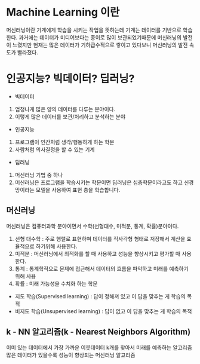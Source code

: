 # Machine Learning 이란

머신러닝이란 기계에게 학습을 시키는 작업을 뜻하는데 기계는 데이터를 기반으로 학습한다.
과거에는 데이터가 미디어보다는 종이로 많이 보관되었기때문에 머신러닝의 발전이 느렸지만 현재는 많은 데이터가 기하급수적으로 쌓이고 있다보니 머신러닝의 발전 속도가 빨라졌다.


# 인공지능? 빅데이터? 딥러닝? 

- 빅데이터 
1. 엄청나게 많은 양의 데이터를 다루는 분야이다. 
2. 이렇게 많은 데이터를 보관/처리하고 분석하는 분야

- 인공지능
1. 프로그램이 인간처럼 생각/행동하게 하는 학문
2. 사람처럼 의사결정을 할 수 있는 기계

- 딥러닝
1. 머신러닝 기법 중 하나
2. 머신러닝은 프로그램을 학습시키는 학문이면 딥러닝은 심층학문이라고도 하고 신경망이라는 모델을 사용하여 표현 층을 학습합니다.

## 머신러닝
머신러닝은 컴퓨터과학 분야이면서 수학(선형대수, 미적분, 통계, 확률)분야이다.
1. 선형 대수학 : 주로 행렬로 표현하며 데이터를 직사각형 형태로 저장해서 계산을 효율적으로 하기위해 사용한다.
2. 미적분 : 머신러닝에서 최적화를 할 때 사용하고 성능을 향상시키고 평가할 때 사용한다.
3. 통계 : 통계학적으로 문제에 접근해서 데이터의 흐름을 파악하고 미래를 예측하기 위해 사용
4. 확률 : 미래 가능성을 수치화 하는 학문

- 지도 학습(Supervised learning) : 답이 정해져 있고 이 답을 맞추는 게 학습의 목적
- 비지도 학습(Unsupervised learning) : 답이 없고 이 답을 맞추는 게 학습의 목적

## k - NN 알고리즘(k - Nearest Neighbors Algorithm)

이미 있는 데이터에서 가장 가까운 이웃데이터 k개를 찾아서 미래를 예측하는 알고리즘 
많은 데이터가 있을수록 성능이 향상되는 머신러닝 알고리즘
